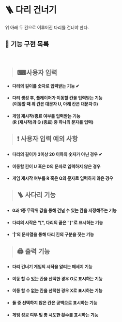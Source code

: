 # 🪜 다리 건너기
위 아래 두 칸으로 이루어진 다리를 건너야 한다.

## 📝 기능 구현 목록
<br>

>## ⌨사용자 입력

- #### 다리의 길이를 숫자로 입력받는 기능 ✔

- #### 다리 생성 후, 플레이어가 이동할 칸을 입력받는 기능 <br> (이동할 때 위 칸은 대문자 U, 아래 칸은 대문자 D) 

- #### 게임 재시작/종료 여부를 입력받는 기능 <br> (R (재시작)과 Q (종료) 중 하나의 문자를 입력)

>## ❗ 사용자 입력 예외 사항
- #### 다리의 길이가 3이상 20 이하의 숫자가 아닌 경우 ✔
- #### 이동할 칸이 U 혹은 D의 문자로 입력하지 않은 경우
- #### 게임 재시작 여부를 R 혹은 Q의 문자로 입력하지 않은 경우

>## 🪜 사다리 기능

- #### 0과 1중 무작위 값을 통해 건널 수 있는 칸을 지정해주는 기능

- #### 다리의 시작은 "[", 다리의 끝은 "]"로 표시하는 기능

- #### '|'의 문자열을 통해 다리 칸의 구분을 짓는 기능


>## 🖨 출력 기능

- #### 다리 건너기 게임의 시작을 알리는 메세지 기능

- #### 이동 할 수 있는 칸을 선택한 경우 O로 표시하는 기능

- #### 이동 할 수 없는 칸을 선택한 경우 X로 표시하는 기능

- #### 둘 중 선택하지 않은 칸은 공백으로 표시하는 기능

- #### 게임 성공 여부 및 총 시도한 횟수를 표시하는 기능







